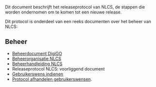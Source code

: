 Dit document beschrijft het releaseprotocol van NLCS, de stappen die worden ondernomen om te komen tot een nieuwe release.

Dit protocol is onderdeel van een reeks documenten over het beheer van NLCS:

## Beheer

* [Beheerdocument DigiGO](https://www.bimloket.nl//documents/Beheerdocument_open_BIM-standaarden_v1_8.pdf)
* [Beheerorganisatie NLCS](https://www.bimloket.nl/p/434/Organisatie-beheer)
* [Beheerhandleiding NLCS](https://nl-digigo.github.io/NLCS/managementmanual)
* Releaseprotocol NLCS: voorliggend document
* [Gebruikerswens indienen](https://nl-digigo.github.io/NLCS/protocolissues)
* [Protocol afhandelen gebruikerswensen](https://github.com/nl-digigo/NLCS/blob/main/instructies/RASCI%20Github%20issues%20NLCS.pdf).